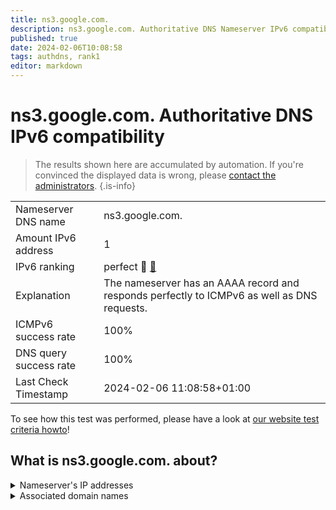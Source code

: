 ```yaml
---
title: ns3.google.com.
description: ns3.google.com. Authoritative DNS Nameserver IPv6 compatibility
published: true
date: 2024-02-06T10:08:58
tags: authdns, rank1
editor: markdown
---
```


# ns3.google.com. Authoritative DNS IPv6 compatibility

> The results shown here are accumulated by automation. If you're convinced the displayed data is wrong, please [contact the administrators](/howto/chat). 
{.is-info}




|   |   |
| - | - |
| Nameserver DNS name | ns3.google.com.
| Amount IPv6 address | 1
| IPv6 ranking | perfect :1st_place_medal: [🔗](/howto/ranking) |
| Explanation | The nameserver has an AAAA record and responds perfectly to ICMPv6 as well as DNS requests. |
| ICMPv6 success rate | 100%|
| DNS query success rate | 100% |
| Last Check Timestamp | 2024-02-06 11:08:58+01:00 |

To see how this test was performed, please have a look at [our website test criteria howto](/howto/testcriteria/authdns)!


## What is ns3.google.com. about?




<details>
<summary>Nameserver's IP addresses</summary>

2001:4860:4802:36::a

</details>



<details>
<summary>Associated domain names</summary>

google.com

music.youtube.com

www.youtube.com

</details>
